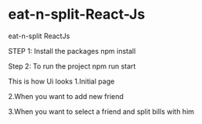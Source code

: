 # eat-n-split-React-Js

eat-n-split ReactJs

STEP 1: Install the packages
npm install

Step 2: To run the project
npm run start

This is how Ui looks
1.Initial page

2.When you want to add new friend

3.When you want to select a friend and split bills with him
